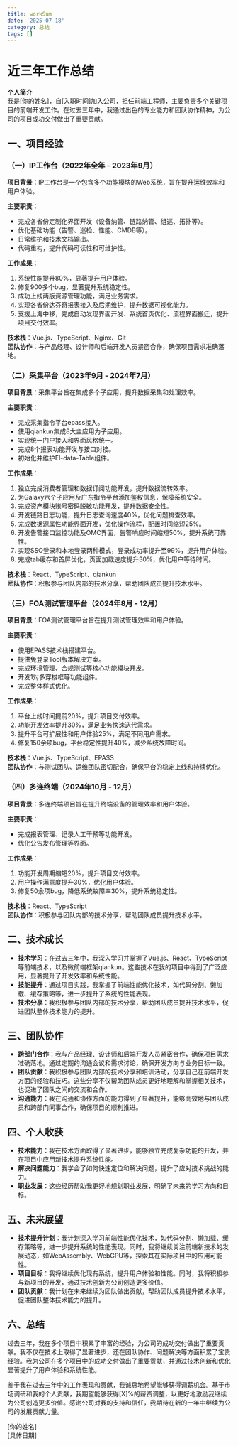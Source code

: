 ```yaml
---
title: workSum
date: '2025-07-18'
category: 总结
tags: []
---
```

# 近三年工作总结

**个人简介**  
我是[你的姓名]，自[入职时间]加入公司，担任前端工程师，主要负责多个关键项目的前端开发工作。在过去三年中，我通过出色的专业能力和团队协作精神，为公司的项目成功交付做出了重要贡献。

## 一、项目经验

### （一）IP工作台（2022年全年 - 2023年9月）
**项目背景**：IP工作台是一个包含多个功能模块的Web系统，旨在提升运维效率和用户体验。

**主要职责**：
- 完成各省份定制化界面开发（设备纳管、链路纳管、组巡、拓扑等）。
- 优化基础功能（告警、巡检、性能、CMDB等）。
- 日常维护和技术文档输出。
- 代码重构，提升代码可读性和可维护性。

**工作成果**：
1. 系统性能提升80%，显著提升用户体验。
2. 修复900多个bug，显著提升系统稳定性。
3. 成功上线两版资源管理功能，满足业务需求。
4. 实现各省份达芬奇报表接入及后期维护，提升数据可视化能力。
5. 支援上海中移，完成自动发现界面开发、系统首页优化、流程界面搬迁，提升项目交付效率。

**技术栈**：Vue.js、TypeScript、Nginx、Git  
**团队协作**：与产品经理、设计师和后端开发人员紧密合作，确保项目需求准确落地。

### （二）采集平台（2023年9月 - 2024年7月）
**项目背景**：采集平台旨在集成多个子应用，提升数据采集和处理效率。

**主要职责**：
- 完成采集指令平台epass接入。
- 使用qiankun集成8大主应用为子应用。
- 实现统一门户接入和界面风格统一。
- 完成8个报表功能开发与接口对接。
- 初始化并维护El-data-Table组件。

**工作成果**：
1. 独立完成消费者管理和数据订阅功能开发，提升数据流转效率。
2. 为Galaxy六个子应用及广东指令平台添加鉴权信息，保障系统安全。
3. 完成资产模块账号密码脱敏功能开发，提升数据安全性。
4. 开发链路日志功能，提升日志查询速度40%，优化问题排查效率。
5. 完成数据源属性功能界面开发，优化操作流程，配置时间缩短25%。
6. 开发告警接口监控功能及OMC界面，告警响应时间缩短50%，提升系统可靠性。
7. 实现SSO登录和本地登录两种模式，登录成功率提升至99%，提升用户体验。
8. 完成tab缓存和首屏优化，页面加载速度提升30%，优化用户等待时间。

**技术栈**：React、TypeScript、qiankun  
**团队协作**：积极参与团队内部的技术分享，帮助团队成员提升技术水平。

### （三）FOA测试管理平台（2024年8月 - 12月）
**项目背景**：FOA测试管理平台旨在提升测试管理效率和用户体验。

**主要职责**：
- 使用EPASS技术栈搭建平台。
- 提供免登录Tool版本解决方案。
- 完成环境管理、合规测试等核心功能模块开发。
- 开发1对多穿梭框等功能组件。
- 完成整体样式优化。

**工作成果**：
1. 平台上线时间提前20%，提升项目交付效率。
2. 功能开发效率提升30%，满足业务快速迭代需求。
3. 提升平台可扩展性和用户体验25%，满足不同用户需求。
4. 修复150余项bug，平台稳定性提升40%，减少系统故障时间。

**技术栈**：Vue.js、TypeScript、EPASS  
**团队协作**：与测试团队、运维团队密切配合，确保平台的稳定上线和持续优化。

### （四）多连终端（2024年10月 - 12月）
**项目背景**：多连终端项目旨在提升终端设备的管理效率和用户体验。

**主要职责**：
- 完成报表管理、记录人工干预等功能开发。
- 优化公告发布管理等界面。

**工作成果**：
1. 功能开发周期缩短20%，提升项目交付效率。
2. 用户操作满意度提升30%，优化用户体验。
3. 修复50余项bug，降低系统故障率30%，提升系统稳定性。

**技术栈**：React、TypeScript  
**团队协作**：积极参与团队内部的技术分享，帮助团队成员提升技术水平。

## 二、技术成长
- **技术学习**：在过去三年中，我深入学习并掌握了Vue.js、React、TypeScript等前端技术，以及微前端框架qiankun。这些技术在我的项目中得到了广泛应用，显著提升了开发效率和系统性能。
- **技能提升**：通过项目实践，我掌握了前端性能优化技术，如代码分割、懒加载、缓存策略等，进一步提升了系统的性能表现。
- **技术分享**：我积极参与团队内部的技术分享，帮助团队成员提升技术水平，促进团队整体技术能力的提升。

## 三、团队协作
- **跨部门合作**：我与产品经理、设计师和后端开发人员紧密合作，确保项目需求准确落地。通过定期的沟通会议和需求讨论，确保开发方向与业务目标一致。
- **团队贡献**：我积极参与团队内部的技术分享和培训活动，分享自己在前端开发方面的经验和技巧。这些分享不仅帮助团队成员更好地理解和掌握相关技术，也促进了团队之间的交流和合作。
- **沟通能力**：我在沟通和协作方面的能力得到了显著提升，能够高效地与团队成员和跨部门同事合作，确保项目的顺利推进。

## 四、个人收获
- **技术能力**：我在技术方面取得了显著进步，能够独立完成复杂功能的开发，并在项目中应用新技术提升系统性能。
- **解决问题能力**：我学会了如何快速定位和解决问题，提升了应对技术挑战的能力。
- **职业发展**：这些经历帮助我更好地规划职业发展，明确了未来的学习方向和目标。

## 五、未来展望
- **技术提升计划**：我计划深入学习前端性能优化技术，如代码分割、懒加载、缓存策略等，进一步提升系统的性能表现。同时，我将继续关注前端新技术的发展动态，如WebAssembly、WebGPU等，探索其在实际项目中的应用可能性。
- **项目目标**：我将继续优化现有系统，提升用户体验和性能。同时，我将积极参与新项目的开发，通过技术创新为公司创造更多价值。
- **团队贡献**：我计划在未来继续为团队做出贡献，帮助团队成员提升技术水平，促进团队整体技术能力的提升。

## 六、总结
过去三年，我在多个项目中积累了丰富的经验，为公司的成功交付做出了重要贡献。我不仅在技术上取得了显著进步，还在团队协作、问题解决等方面积累了宝贵经验。我为公司在多个项目中的成功交付做出了重要贡献，并通过技术创新和优化显著提升了用户体验和系统性能。

鉴于我在过去三年中的工作表现和贡献，我诚恳地希望能够获得调薪机会。基于市场调研和我的个人贡献，我期望能够获得[X]%的薪资调整，以更好地激励我继续为公司创造更多价值。感谢公司对我的支持和信任，我期待在新的一年中继续为公司的发展贡献力量。

[你的姓名]  
[具体日期]
